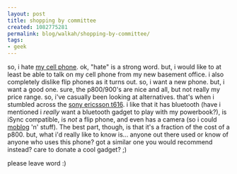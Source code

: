 ```yaml
---
layout: post
title: shopping by committee
created: 1082775281
permalink: blog/walkah/shopping-by-committee/
tags:
- geek
---
```

so, i hate <a href="http://www.shoprogers.com/store/wireless/content/phones/Phone_Details.asp?shopperID=4XXJU02CFPAL8H5J45DCFGAK3GK568B6&#38;name=Motorola%20V66&#38;number=25&#38;">my cell phone</a>. ok, "hate" is a strong word. but, i would like to at least be able to talk on my cell phone from my new basement office. i also completely dislike flip phones as it turns out. so, i want a new phone. but, i want a good one. sure, the p800/900's are nice and all, but not really my price range. so, i've casually been looking at alternatives. that's when i stumbled across the <a href="http://www.sonyericsson.com/spg.jsp?cc=ca&#38;lc=en&#38;ver=4000&#38;template=pp1_loader&#38;php=php1_10076&#38;zone=pp&#38;lm=pp1&#38;pid=10076">sony ericsson t616</a>. i like that it has bluetooth (have i mentioned i _really_ want a bluetooth gadget to play with my powerbook?), is iSync compatible, is *not* a flip phone, and even has a camera (so i could <a href="http://www.moblog.com/">moblog</a> 'n' stuff). The best part, though, is that it's a fraction of the cost of a p800. but, what i'd really like to know is... anyone out there used or know of anyone who uses this phone? got a similar one you would recommend instead? care to donate a cool gadget? ;)

please leave word :)
